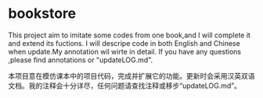 # bookstore
This project aim to imitate some codes from one book,and I will complete it and extend its fuctions.
I will descripe code in both English and Chinese when update.My annotation wil wirte in detail.
If you have any questions ,please find annotations or "updateLOG.md".

本项目意在模仿课本中的项目代码，完成并扩展它的功能。更新时会采用汉英双语文档。我的注释会十分详尽，任何问题请查找注释或移步“updateLOG.md”。
